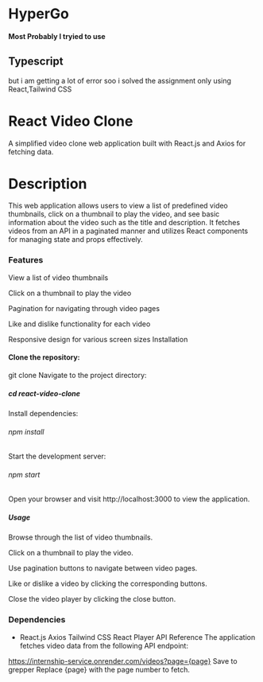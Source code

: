# HyperGo

<h4>Most Probably I tryied to use <h2>Typescript</h2> but i am getting a lot of error soo i solved the assignment only using React,Tailwind CSS</h4>


<h1 style={{color:"blue"}}>React Video Clone</h1>
<p>A simplified video clone web application built with React.js and Axios for fetching data.</p>

<h1>Description</h1>
<p>This web application allows users to view a list of predefined video thumbnails, click on a thumbnail to play the video, and see basic information about the video such as the title and description. It fetches videos from an API in a paginated manner and utilizes React components for managing state and props effectively.<p>

<h3>Features</h3>
<p>View a list of video thumbnails</p>
<p>Click on a thumbnail to play the video</p>
<p>Pagination for navigating through video pages</p>
<p>Like and dislike functionality for each video</p>
<p>Responsive design for various screen sizes
Installation</p>

<h4>Clone the repository:</h4>
git clone <repository-url>
Navigate to the project directory:

<h5>cd react-video-clone</h5>
Install dependencies:

<h6>npm install</h6>
Start the development server:

<h6>npm start</h6>
Open your browser and visit http://localhost:3000 to view the application.

<h5>Usage</h5>
<p>Browse through the list of video thumbnails.</p>
<p>Click on a thumbnail to play the video.</p>
<p>Use pagination buttons to navigate between video pages.</p>
<p>Like or dislike a video by clicking the corresponding buttons.</p>
 <p>Close the video player by clicking the close button.</p>

<h3>Dependencies</h3>
<ul>
<li>
React.js
Axios
Tailwind CSS
React Player
API Reference
The application fetches video data from the following API endpoint:
</li>
</ul>

https://internship-service.onrender.com/videos?page={page}
Save to grepper
Replace {page} with the page number to fetch.
